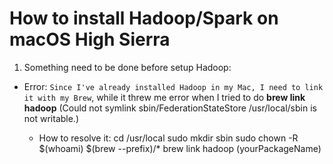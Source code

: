 # How to install Hadoop/Spark on macOS High Sierra

1. Something need to be done before setup Hadoop:

- Error: `Since I've already installed Hadoop in my Mac, I need to link it with my Brew`, while it threw me error when I tried to do __brew link hadoop__ (Could not symlink sbin/FederationStateStore /usr/local/sbin is not writable.)

  - How to resolve it:
    cd /usr/local
    sudo mkdir sbin
    sudo chown -R $(whoami) $(brew --prefix)/*
    brew link hadoop (yourPackageName)
